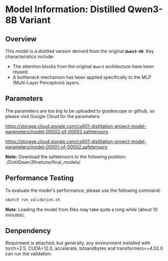 # Model Information: Distilled Qwen3-8B Variant

## Overview

This model is a distilled version derived from the original **`Qwen3-8B`**. Key characteristics include:

* The attention blocks from the original `Qwen3` architecture have been reused.
* A bottleneck mechanism has been applied specifically to the MLP (Multi-Layer Perceptron) layers.

## Parameters

The parameters are too big to be uploaded to gradescope or github, so please visit Google Cloud for the parameters:

https://storage.cloud.google.com/cs601-distillation-project-model-parameters/model-00002-of-00002.safetensors

https://storage.cloud.google.com/cs601-distillation-project-model-parameters/model-00001-of-00002.safetensors

**Note:** Download the safetensors to the following position:
./DistilQwen3finetune/final_models/

## Performance Testing

To evaluate the model's performance, please use the following command:

```bash
sbatch run_validation.sh
```
**Note**: Loading the model from files may take quite a long while (about 10 minutes).
## Denpendency

Requirment is attached, but generally, any environment installed with torch>2.5, CUDA>12.0, accelerate, bitsandbytes and transformers==4.52.0 can run the validation.
